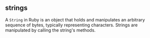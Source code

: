 ## strings

A `String` in Ruby is an object that holds and manipulates an arbitrary sequence of bytes, typically representing characters. Strings are manipulated by calling the string's methods.
